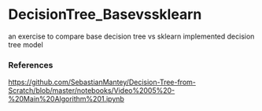 # DecisionTree_Basevssklearn
an exercise to compare base decision tree vs sklearn implemented decision tree model


### References

https://github.com/SebastianMantey/Decision-Tree-from-Scratch/blob/master/notebooks/Video%2005%20-%20Main%20Algorithm%201.ipynb
